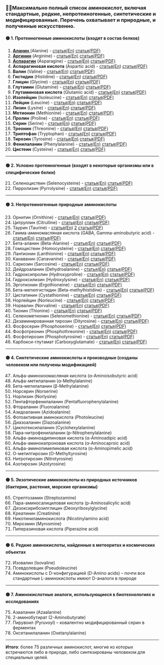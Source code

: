### 🧚‍♂️Максимально полный список аминокислот, включая стандартные, редкие, непротеиногенные, синтетические и модифицированные. Перечень охватывает и природные, и полученные искусственно.

#### 🟡 1. Протеиногенные аминокислоты (входят в состав белков)

1. [**Аланин** ](Аланин.md)(Alanine) - [статья(En)](https://storm.genie.stanford.edu/article/alanine-1146711) [статья(PDF)](PDF/Alanine.pdf)
2. **[Аргинин](Аргинин.md)** (Arginine) - [статья(En)](https://storm.genie.stanford.edu/article/arginine-1146749) [статья(PDF)](PDF/Arginine.pdf)
3. **[Аспарагин](Аспаргин.md)** (Asparagine) - [статья(En)](https://storm.genie.stanford.edu/article/asparagine-1146852) [статья(PDF)](PDF/Asparagine.pdf)
4. **Аспарагиновая кислота** (Aspartic acid) - [статья(En](https://storm.genie.stanford.edu/article/aspartic-acid-1147096)) [статья(PDF)](PDF/Aspartic_acid.pdf)
5. **Валин** (Valine) - [статья(En](https://storm.genie.stanford.edu/article/valine-1147161)) [статья(PDF)](PDF/Valine.pdf)
6. **Гистидин** (Histidine) - [статья(En](https://storm.genie.stanford.edu/article/histidine-1147214)) [статья(PDF)](PDF/Histidine.pdf)
7. **Глицин** (Glycine) - [статья(En](https://storm.genie.stanford.edu/article/glycine-1147231)) [статья(PDF)](PDF/Glycine.pdf)
8. **Глутамин** (Glutamine) - [статья(En](https://storm.genie.stanford.edu/article/glutamine-1149680)) [статья(PDF)](PDF/Glutamine.pdf)
9. **Глутаминовая кислота** (Glutamic acid) - [статья(En)](https://storm.genie.stanford.edu/article/glutamic-acid-1149685) [статья(PDF)](PDF/Glutamic_acid.pdf)
10. **Изолейцин** (Isoleucine) - [статья(En)](https://storm.genie.stanford.edu/article/isoleucine-1150289) [статья(PDF)](PDF/Isoleucine.pdf)
11. **Лейцин** (Leucine) - [статья(En)](https://storm.genie.stanford.edu/article/leucine-1150295) [статья(PDF)](PDF/Leucine.pdf)
12. **Лизин** (Lysine) - [статья(En](https://storm.genie.stanford.edu/article/lysine-1150414)) [статья(PDF)](PDF/Lysine.pdf)
13. **Метионин** (Methionine) - [статья(En](https://storm.genie.stanford.edu/article/methionine-1150727)) [статья(PDF)](PDF/Methionine.pdf)
14. **Пролин** (Proline) - [статья(En](https://storm.genie.stanford.edu/article/proline-1150733)) [статья(PDF)](PDF/Proline.pdf)
15. **Серин** (Serine) - [статья(En](https://storm.genie.stanford.edu/article/serine-1153083)) [статья(PDF)](PDF/Serine.pdf)
16. **Треонин** (Threonine) - [статья(En](https://storm.genie.stanford.edu/article/threonine-1153090)) [статья(PDF)](PDF/Threonine.pdf)
17. **Триптофан** (Tryptophan) - [статья(En)](https://storm.genie.stanford.edu/article/tryptophan-1153095) [статья(PDF)](PDF/Tryptophan.pdf)
18. **Тирозин** (Tyrosine) - [статья(En)](https://storm.genie.stanford.edu/article/tyrosine-1153269) [статья(PDF)](PDF/Tyrosine.pdf)
19. **Фенилаланин** (Phenylalanine) - [статья(En)](https://storm.genie.stanford.edu/article/phenylalanine-1153321) [статья(PDF)](PDF/Phenylalanine.pdf)
20. **Цистеин** (Cysteine) - [статья(En)](https://storm.genie.stanford.edu/article/cysteine-1153667) [статья(PDF)](PDF/Cysteine.pdf)

---

#### 🟡 2. Условно протеиногенные (входят в некоторые организмы или в специфические белки)

21. Селеноцистеин (Selenocysteine) - [статья(En)](https://storm.genie.stanford.edu/article/selenocysteine-1158689) [статья(PDF)](PDF/Selenocysteine.pdf)
22. Пирролизин (Pyrrolysine) - [статья(En)](https://storm.genie.stanford.edu/article/pyrrolysine-1153731) [статья(PDF)](PDF/Pyrrolysine.pdf)

---

#### 🟡 3. Непротеиногенные природные аминокислоты

23. Орнитин (Ornithine) - [статья(En)](https://storm.genie.stanford.edu/article/ornithine-1154037) [статья(PDF)](PDF/Ornithine.pdf)
24. Цитруллин (Citrulline) - [статья(En)](https://storm.genie.stanford.edu/article/citrulline-1154044) [статья(PDF)](PDF/Citrulline.pdf)
25. Таурин (Taurine) - [статья(En)](https://storm.genie.stanford.edu/article/taurine-1155976) [2](https://storm.genie.stanford.edu/article/how-does-taurin-influence-metabolic-syndrom%2C-insulin-sensitivity%2C-diabetes-and-fat-metabolism-571521) [статья(PDF)](PDF/Taurine.pdf)
26. Гамма-аминомасляная кислота (GABA, Gamma-aminobutyric acid) - [статья(En)](https://storm.genie.stanford.edu/article/gaba%2C-gamma-aminobutyric-acid-1155997) [статья(PDF)](PDF/GABA_Gamma-aminobutyric_acid.pdf)
27. Бета-аланин (Beta-Alanine) - [статья(En)](https://storm.genie.stanford.edu/article/beta-alanine-1156017) [статья(PDF)](PDF/Beta-Alanine.pdf)
28. Гомоцистеин (Homocysteine) - [статья(En)](https://storm.genie.stanford.edu/article/homocysteine-1156031) [статья(PDF)](PDF/Homocysteine.pdf)
29. Лантионин (Lanthionine) - [статья(En)](https://storm.genie.stanford.edu/article/lanthionine-1158627) [статья(PDF)](PDF/Lanthionine.pdf)
30. Канаванин (Canavanine) - [статья(En)](https://storm.genie.stanford.edu/article/canavanine-1158666) [статья(PDF)](PDF/Canavanine.pdf)
31. Саркозин (Sarcosine) - [статья(En)](https://storm.genie.stanford.edu/article/sarcosine-1158683) [статья(PDF)](PDF/Sarcosine.pdf)
32. Дейдроаланин (Dehydroalanine) - [статья(En)](https://storm.genie.stanford.edu/article/dehydroalanine-1158694) [статья(PDF)](PDF/Dehydroalanine.pdf)
33. Гидроксипролин (Hydroxyproline) - [статья(En)](https://storm.genie.stanford.edu/article/hydroxyproline-1158698) [статья(PDF)](PDF/Hydroxyproline.pdf)
34. Гидроксилизин (Hydroxylysine) - [статья(En)](https://storm.genie.stanford.edu/article/hydroxylysine-1162232) [статья(PDF)](PDF/Hydroxylysine.pdf)
35. Эрготионин (Ergothioneine) - [статья(En)](https://storm.genie.stanford.edu/article/ergothioneine-1162241) [статья(PDF)](PDF/Ergothioneine.pdf)
36. Бета-метилгистидин (Beta-methylhistidine) - [статья(En)](https://storm.genie.stanford.edu/article/beta-methylhistidine-1162246) [статья(PDF)](PDF/Beta-methylhistidine.pdf)
37. Цистатинин (Cystathionine) - [статья(En)](https://storm.genie.stanford.edu/article/cystathionine-1162255) [статья(PDF)](PDF/Cystathionine.pdf)
38. Норлейцин (Norleucine) - [статья(En)](https://storm.genie.stanford.edu/article/norleucine-1162261) [статья(PDF)](PDF/Norleucine.pdf)
39. Норвалин (Norvaline) - [статья(En)](https://storm.genie.stanford.edu/article/norvaline-1166374) [статья(PDF)](PDF/Norvaline.pdf)
40. Тионин (Thionine) - [статья(En)](https://storm.genie.stanford.edu/article/thionine-1166378) [статья(PDF)](PDF/Thionine.pdf)
41. Селенометионин (Selenomethionine) - [статья(En)](https://storm.genie.stanford.edu/article/selenomethionine-1166384) [статья(PDF)](PDF/Selenomethionine.pdf)
42. Дезаминированная тирозин (Dityrosine) - [статья(En)](https://storm.genie.stanford.edu/article/dityrosine-1166389) [статья(PDF)](PDF/Dityrosine.pdf)
43. Фосфосерин (Phosphoserine) - [статья(En)](https://storm.genie.stanford.edu/article/phosphoserine-1166393) [статья(PDF)](PDF/Phosphoserine.pdf)
44. Фосфотреонин (Phosphothreonine) - [статья(En)](https://storm.genie.stanford.edu/article/phosphothreonine-1166401) [статья(PDF)](PDF/Phosphothreonine.pdf)
45. Фосфотирозин (Phosphotyrosine) - [статья(En)](https://storm.genie.stanford.edu/article/phosphotyrosine-1166403) [статья(PDF)](PDF/Phosphotyrosine.pdf)
46. Карбокси-глутамат (Carboxyglutamate) - [статья(En)](https://storm.genie.stanford.edu/article/carboxyglutamate-1166406) [статья(PDF)](PDF/Carboxyglutamate.pdf)

---

#### 🟡 4. Синтетические аминокислоты и производные (созданы человеком или получены модификацией)

47. Альфа-аминоизомасляная кислота (α-Aminoisobutyric acid)
48. Альфа-метилаланин (α-Methylalanine)
49. Бета-метилаланин (β-Methylalanine)
50. Норсерин (Norserine)
51. Норлизин (Norlysine)
52. Пентафторфенилаланин (Pentafluorophenylalanine)
53. Фтораланин (Fluoroalanine)
54. Азидоаланин (Azidoalanine)
55. Фотоактивная аминокислота (Photoleucine)
56. Диазоаланин (Diazoalanine)
57. Циклогексилаланин (Cyclohexylalanine)
58. Пара-нитрофенилаланин (p-Nitrophenylalanine)
59. Альфа-аминоадипиновая кислота (α-Aminoadipic acid)
60. Альфа-аминокапроновая кислота (α-Aminocaproic acid)
61. Альфа-аминопимелиновая кислота (α-Aminopimelic acid)
62. О-метилтирозин (O-Methyltyrosine)
63. Нитротирозин (Nitrotyrosine)
64. Азотирозин (Azotyrosine)

---

#### 🟡 5. Экзотические аминокислоты из природных источников (бактерии, растения, морские организмы)

65. Стрептозамин (Streptozamine)
66. Пара-аминосалициловая кислота (p-Aminosalicylic acid)
67. Дезоксирибозилглицин (Deoxyribosylglycine)
68. Креатинин (Creatinine)
69. Никотиниламинокислота (Nicotinylamino acid)
70. Мирозмин (Myrosmine)
71. Пиперазиновая кислота (Piperazine acid)

---

#### 🟡 6. Редкие аминокислоты, найденные в метеоритах и космических объектах

72. Изовалин (Isovaline)
73. Псевдолевцин (Pseudoleucine)
74. Аминокислоты с D-конфигурацией (D-Amino acids) – почти все стандартные L-аминокислоты имеют D-аналоги в природе

---

#### 🟡 7. Аминокислотные аналоги, использующиеся в биотехнологиях и исследованиях

75. Азааланин (Azaalanine)
76. 2-аминобутират (2-Aminobutyrate)
77. Пирувоил (Pyruvoyl) – ковалентно модифицированный серин в ферментах
78. Оксетанилаланин (Oxetanylalanine)

---

**Итого**: более 75 различных аминокислот, многие из которых встречаются либо в природе, либо синтезированы человеком для специальных целей.
